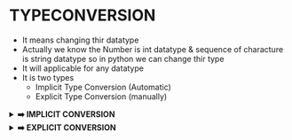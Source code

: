 # TYPECONVERSION

- It means changing thir datatype 
- Actually we know the Number is int datatype & sequence of characture is string datatype so in python we can change thir type 
- It will applicable for any datatype
- It is two types 
  - Implicit Type Conversion (Automatic)
  - Explicit Type Conversion (manually)

<details>
<summary><strong> ➡️ IMPLICIT CONVERSION</strong></summary>

# IMPLICIT CONVERSION

- It is defined as the python automatically change their type

### Example
```python
a=89
b=1.9
c=a+b
print(c,type(c)) # 90.9 <class 'Float'>
```
</details>

<details>
<summary><strong>➡️ EXPLICIT CONVERSION </strong></summary>

# EXPLICIT CONVERSION

- We can convert the their type manually

- Common conversion functions:
   - int() – convert to integer

   - float() – convert to float

   - str() – convert to string

   - bool() – convert to boolean

   - list(), tuple(), set(), dict() – collections

```python
a=78
b=float(a)
c=87.9
d=int(c)
e="78"
f=int(e)
g=float(e)
print(a,b,c,d,e,f,g)
print(type(a),type(b),type(c),type(d),type(e),type(f),type(g))
```


## BOOLEAN (TYPE CONVERSION)

- It is some what different as compare to other conversion
- Actually boolean is return the True/False 
- Comming to type conversion ' Empty value and Zero is always False ' 
- We have any value it is True

```python 
a=""
b="Naveen"
c=0
d=89
e=99.9
print(bool(a),bool(b),bool(c),bool(d),bool(e))
```

</details>